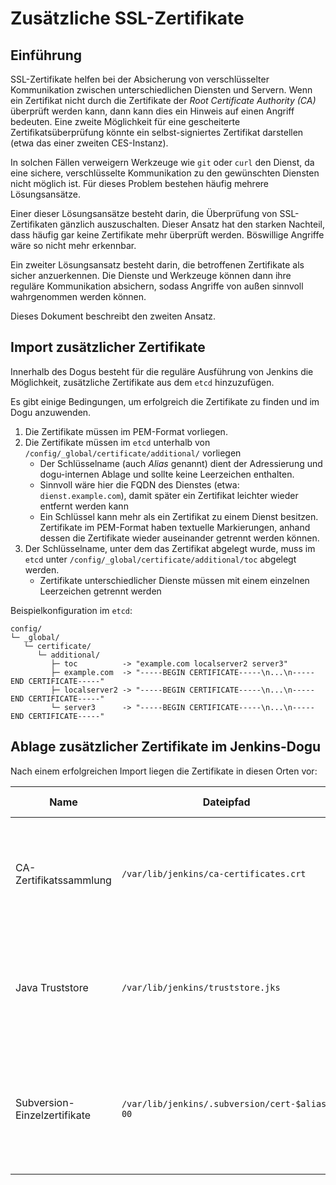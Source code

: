 # Zusätzliche SSL-Zertifikate

## Einführung

SSL-Zertifikate helfen bei der Absicherung von verschlüsselter Kommunikation zwischen unterschiedlichen Diensten und Servern. Wenn ein Zertifikat nicht durch die Zertifikate der _Root Certificate Authority (CA)_ überprüft werden kann, dann kann dies ein Hinweis auf einen Angriff bedeuten. Eine zweite Möglichkeit für eine gescheiterte Zertifikatsüberprüfung könnte ein selbst-signiertes Zertifikat darstellen (etwa das einer zweiten CES-Instanz).

In solchen Fällen verweigern Werkzeuge wie `git` oder `curl` den Dienst, da eine sichere, verschlüsselte Kommunikation zu den gewünschten Diensten nicht möglich ist. Für dieses Problem bestehen häufig mehrere Lösungsansätze.

Einer dieser Lösungsansätze besteht darin, die Überprüfung von SSL-Zertifikaten gänzlich auszuschalten. Dieser Ansatz hat den starken Nachteil, dass häufig gar keine Zertifikate mehr überprüft werden. Böswillige Angriffe wäre so nicht mehr erkennbar.

Ein zweiter Lösungsansatz besteht darin, die betroffenen Zertifikate als sicher anzuerkennen. Die Dienste und Werkzeuge können dann ihre reguläre Kommunikation absichern, sodass Angriffe von außen sinnvoll wahrgenommen werden können.

Dieses Dokument beschreibt den zweiten Ansatz.

## Import zusätzlicher Zertifikate

Innerhalb des Dogus besteht für die reguläre Ausführung von Jenkins die Möglichkeit, zusätzliche Zertifikate aus dem `etcd` hinzuzufügen.

Es gibt einige Bedingungen, um erfolgreich die Zertifikate zu finden und im Dogu anzuwenden.

1. Die Zertifikate müssen im PEM-Format vorliegen.
2. Die Zertifikate müssen im `etcd` unterhalb von `/config/_global/certificate/additional/` vorliegen
   - Der Schlüsselname (auch _Alias_ genannt) dient der Adressierung und dogu-internen Ablage und sollte keine Leerzeichen enthalten.
   - Sinnvoll wäre hier die FQDN des Dienstes (etwa: `dienst.example.com`), damit später ein Zertifikat leichter wieder entfernt werden kann
   - Ein Schlüssel kann mehr als ein Zertifikat zu einem Dienst besitzen. Zertifikate im PEM-Format haben textuelle Markierungen, anhand dessen die Zertifikate wieder auseinander getrennt werden können.  
3. Der Schlüsselname, unter dem das Zertifikat abgelegt wurde, muss im `etcd` unter `/config/_global/certificate/additional/toc` abgelegt werden.
   - Zertifikate unterschiedlicher Dienste müssen mit einem einzelnen Leerzeichen getrennt werden


Beispielkonfiguration im `etcd`:

```
config/
└─ _global/
   └─ certificate/
      └─ additional/
         ├─ toc          -> "example.com localserver2 server3"
         ├─ example.com  -> "-----BEGIN CERTIFICATE-----\n...\n-----END CERTIFICATE-----"
         ├─ localserver2 -> "-----BEGIN CERTIFICATE-----\n...\n-----END CERTIFICATE-----"
         └─ server3      -> "-----BEGIN CERTIFICATE-----\n...\n-----END CERTIFICATE-----"
```

## Ablage zusätzlicher Zertifikate im Jenkins-Dogu

Nach einem erfolgreichen Import liegen die Zertifikate in diesen Orten vor:

Name | Dateipfad | abgelegte Zertifikate 
-----|-----------|----------------------
CA-Zertifikatssammlung | `/var/lib/jenkins/ca-certificates.crt` | Sowohl die Standard-CA-Zertifikate des Betriebssystems aus `/etc/ssl/certs/` als auch die zusätzlichen Zertifikate
Java Truststore | `/var/lib/jenkins/truststore.jks` | Sowohl die Standard-CA-Zertifikate des Betriebssystems aus `/etc/ssl/certs/` als auch die zusätzlichen Zertifikate
Subversion-Einzelzertifikate | `/var/lib/jenkins/.subversion/cert-$alias-00` | zusätzliche Zertifikate; bei mehreren Zertifikaten je Alias existieren mehrere Dateien, die sich im Counter-Suffix unterscheiden
